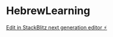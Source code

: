# HebrewLearning

[Edit in StackBlitz next generation editor ⚡️](https://stackblitz.com/~/github.com/oferguez/HebrewLearning)
